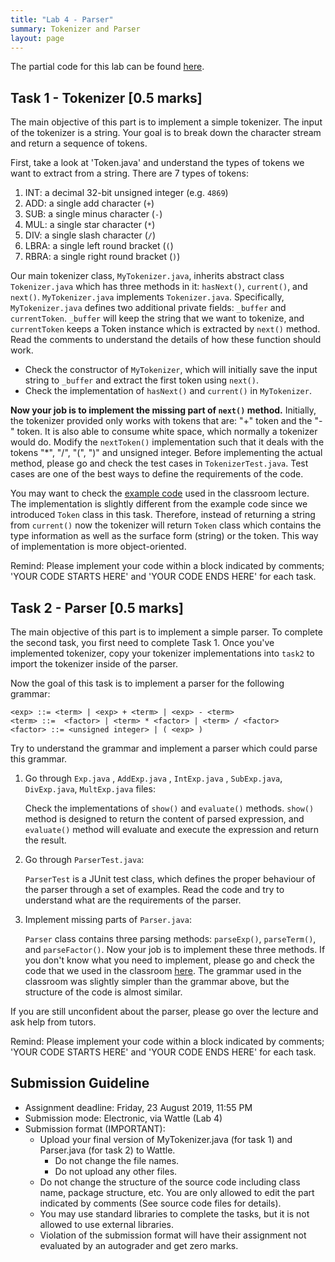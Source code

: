 ```yaml
---
title: "Lab 4 - Parser"
summary: Tokenizer and Parser
layout: page
---
```


The partial code for this lab can be found [here](https://gitlab.cecs.anu.edu.au/u1009226/comp2100-labs/lab4).

## Task 1 - Tokenizer [0.5 marks]

The main objective of this part is to implement a simple tokenizer. The input of the tokenizer is a string. Your goal is to break down the character stream and return a sequence of tokens.

First, take a look at 'Token.java' and understand the types of tokens we want to extract from a string. There are 7 types of tokens:

1. INT: a decimal 32-bit unsigned integer (e.g. `4869`)
2. ADD: a single add character (`+`)
3. SUB: a single minus character (`-`)
4. MUL: a single star character (`*`)
5. DIV: a single slash character (`/`)
6. LBRA: a single left round bracket (`(`)
7. RBRA: a single right round bracket (`)`)

Our main tokenizer class, `MyTokenizer.java`, inherits abstract class `Tokenizer.java` which has three methods in it: `hasNext()`, `current()`, and `next()`. `MyTokenizer.java` implements `Tokenizer.java`. Specifically, `MyTokenizer.java` defines two additional private fields: `_buffer` and `currentToken`. `_buffer` will keep the string that we want to tokenize, and `currentToken` keeps a Token instance which is extracted by `next()` method. Read the comments to understand the details of how these function should work.

- Check the constructor of `MyTokenizer`, which will initially save the input string to `_buffer` and extract the first token using `next()`. 
- Check the implementation of `hasNext()` and `current()` in `MyTokenizer`.

__Now your job is to implement the missing part of `next()` method.__ Initially, the tokenizer provided only works with tokens that are: "+" token and the "-" token. It is also able to consume white space, which normally a tokenizer would do. Modify the `nextToken()` implementation such that it deals with the tokens "\*", "/", "(",  ")" and unsigned integer. Before implementing the actual method, please go and check the test cases in `TokenizerTest.java`. Test cases are one of the best ways to define the requirements of the code.

You may want to check the [example code](https://gitlab.cecs.anu.edu.au/u1009226/comp2100-lecture/tree/master/src/comp2100/parsing/tokenizer) used in the classroom lecture. The implementation is slightly different from the example code since we introduced `Token` class in this task. Therefore, instead of returning a string from `current()` now the tokenizer will return `Token` class which contains the type information as well as the surface form (string) or the token. This way of implementation is more object-oriented.

Remind: Please implement your code within a block indicated by comments; 'YOUR CODE STARTS HERE' and 'YOUR CODE ENDS HERE' for each task.

## Task 2 - Parser [0.5 marks]

The main objective of this part is to implement a simple parser. To complete the second task, you first need to complete Task 1. Once you've implemented tokenizer, copy your tokenizer implementations into `task2` to import the tokenizer inside of the parser.

Now the goal of this task is to implement a parser for the following grammar:

```
<exp> ::= <term> | <exp> + <term> | <exp> - <term>
<term> ::=  <factor> | <term> * <factor> | <term> / <factor>
<factor> ::= <unsigned integer> | ( <exp> ) 
```

Try to understand the grammar and implement a parser which could parse this grammar. 

1. Go through `Exp.java` , `AddExp.java` , `IntExp.java` , `SubExp.java`, `DivExp.java`, `MultExp.java`  files:

   Check the implementations of `show()` and `evaluate()` methods. `show()` method is designed to return the content of parsed expression, and `evaluate()` method will evaluate and execute the expression and return the result.

2. Go through `ParserTest.java`:
   
   `ParserTest` is a JUnit test class, which defines the proper behaviour of the parser through a set of examples. Read the code and try to understand what are the requirements of the parser.

3. Implement missing parts of `Parser.java`:

   `Parser` class contains three parsing methods: `parseExp()`, `parseTerm()`, and `parseFactor()`. Now your job is to implement these three methods. If you don't know what you need to implement, please go and check the code that we used in the classroom [here](https://gitlab.cecs.anu.edu.au/u1009226/comp2100-lecture/tree/master/src/comp2100/parsing). The grammar used in the classroom was slightly simpler than the grammar above, but the structure of the code is almost similar.

If you are still unconfident about the parser, please go over the lecture and ask help from tutors.

Remind: Please implement your code within a block indicated by comments; 'YOUR CODE STARTS HERE' and 'YOUR CODE ENDS HERE' for each task.


## Submission Guideline

* Assignment deadline: Friday, 23 August 2019, 11:55 PM
* Submission mode: Electronic, via Wattle (Lab 4)
* Submission format (IMPORTANT):
  * Upload your final version of MyTokenizer.java (for task 1) and Parser.java (for task 2) to Wattle.
    * Do not change the file names.
    * Do not upload any other files.
  * Do not change the structure of the source code including class name, package structure, etc. You are only allowed to edit the part indicated by comments (See source code files for details).
  * You may use standard libraries to complete the tasks, but it is not allowed to use external libraries.
  * Violation of the submission format will have their assignment not evaluated by an autograder and get zero marks.
